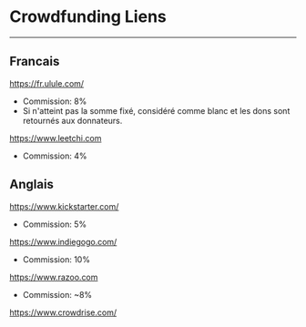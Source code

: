 # Crowdfunding Liens

--------------------------------------------------------------------------------

## Francais

<https://fr.ulule.com/>

- Commission: 8%
- Si n'atteint pas la somme fixé, considéré comme blanc et les dons sont retournés aux donnateurs.

<https://www.leetchi.com>

- Commission: 4%

## Anglais

<https://www.kickstarter.com/>

- Commission: 5%

<https://www.indiegogo.com/>

- Commission: 10%

<https://www.razoo.com>

- Commission: ~8%

<https://www.crowdrise.com/>
